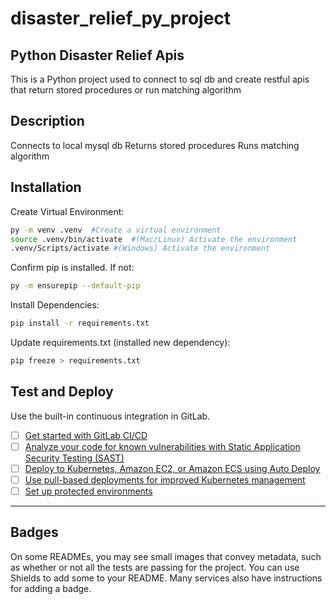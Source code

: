 # disaster_relief_py_project

## Python Disaster Relief Apis
This is a Python project used to connect to sql db and create restful apis that return stored procedures or run matching algorithm

## Description
Connects to local mysql db
Returns stored procedures
Runs matching algorithm

## Installation
Create Virtual Environment:
```bash
py -m venv .venv  #Create a virtual environment
source .venv/bin/activate  #(Mac/Linux) Activate the environment
.venv/Scripts/activate #(Windows) Activate the environment
```

Confirm pip is installed. If not:
```bash
py -m ensurepip --default-pip
```

Install Dependencies:
```bash
pip install -r requirements.txt
```

Update requirements.txt (installed new dependency):
```bash
pip freeze > requirements.txt
```


## Test and Deploy

Use the built-in continuous integration in GitLab.

- [ ] [Get started with GitLab CI/CD](https://docs.gitlab.com/ee/ci/quick_start/index.html)
- [ ] [Analyze your code for known vulnerabilities with Static Application Security Testing (SAST)](https://docs.gitlab.com/ee/user/application_security/sast/)
- [ ] [Deploy to Kubernetes, Amazon EC2, or Amazon ECS using Auto Deploy](https://docs.gitlab.com/ee/topics/autodevops/requirements.html)
- [ ] [Use pull-based deployments for improved Kubernetes management](https://docs.gitlab.com/ee/user/clusters/agent/)
- [ ] [Set up protected environments](https://docs.gitlab.com/ee/ci/environments/protected_environments.html)

***

## Badges
On some READMEs, you may see small images that convey metadata, such as whether or not all the tests are passing for the project. You can use Shields to add some to your README. Many services also have instructions for adding a badge.
